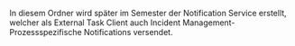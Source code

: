In diesem Ordner wird später im Semester der Notification Service erstellt, welcher als External Task Client auch Incident Management-Prozessspezifische Notifications versendet.